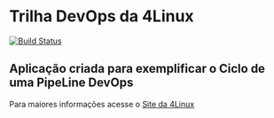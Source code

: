 # Trilha DevOps da 4Linux

<!-- Altere a Flag abaixo com sua URL do Travis -->
[![Build Status](https://travis-ci.org/thalisonjc/DevOpsLab-HelloWorld.svg?branch=master)](https://travis-ci.org/thalisonjc/DevOpsLab-HelloWorld)

## Aplicação criada para exemplificar o Ciclo de uma PipeLine DevOps


Para maiores informações acesse o [Site da 4Linux](https://www.4linux.com.br/cursos/devops)
